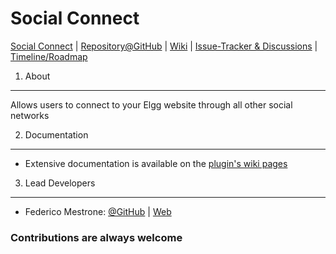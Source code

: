 # Social Connect

[Social Connect](http://community.elgg.org/plugins/1116977/1.0/social-connect) |
[Repository@GitHub](https://github.com/fmestrone/ELGGSOCIAL) |
[Wiki](https://moodsdesign.atlassian.net/wiki/display/ELGGSOCIAL) |
[Issue-Tracker & Discussions](https://moodsdesign.atlassian.net/browse/ELGGSOCIAL) |
[Timeline/Roadmap](https://moodsdesign.atlassian.net/browse/ELGGSOCIAL#selectedTab=com.atlassian.jira.plugin.system.project%3Aversions-panel)

1. About
--------
Allows users to connect to your Elgg website through all other social networks

2. Documentation
------------------
* Extensive documentation is available on the [plugin's wiki pages](https://moodsdesign.atlassian.net/wiki/display/ELGGSOCIAL)

3. Lead Developers
-------------
-  Federico Mestrone: [@GitHub](https://github.com/fmestrone) | [Web](http://www.federicomestrone.com/)

### Contributions are always welcome